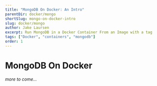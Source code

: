 ```yaml
---
title: "MongoDB On Docker: An Intro"
parentDir: docker/mongo
shortSlug: mongo-on-docker-intro
slug: docker/mongo
author: Jake Laursen
excerpt: Run MongoDB in a Docker Container From an Image with a tag
tags: ["Docker", "containers", "mongodb"]
order: 1
---
```


# MongoDB On Docker
_more to come..._